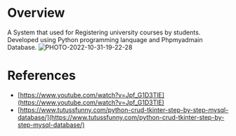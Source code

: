 
# Overview


 A System that used for Registering university courses by students. Developed using Python programming lanquage and Phpmyadmain Database. 
![PHOTO-2022-10-31-19-22-28](https://user-images.githubusercontent.com/92388761/228068399-0c1a75f1-3890-440b-96d6-d98606919ac9.jpg)




# References



- [https://www.youtube.com/watch?v=Jpf_G1D3TlE](https://www.youtube.com/watch?v=Jpf_G1D3TlE)
- [https://www.tutussfunny.com/python-crud-tkinter-step-by-step-mysql-database/](https://www.tutussfunny.com/python-crud-tkinter-step-by-step-mysql-database/)


